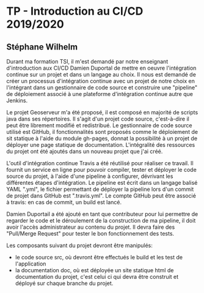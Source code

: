 # TP - Introduction au CI/CD 2019/2020

## Stéphane Wilhelm

Durant ma formation TSI, il m'est demandé par notre enseignant d'introduction aux CI/CD Damien Duportal de mettre en oeuvre l'intégration continue sur un projet et dans un langage au choix. Il nous est demandé de créer un processus d'intégration continue avec un projet de notre choix en l'intégrant dans un gestionnaire de code source et construire une "pipeline" de déploiement associé à une plateforme d'intégration continue autre que Jenkins.

Le projet Geoserveur m'a été proposé, il est composé en majorité de scripts java dans ses répertoires. Il s'agit d'un projet code source, c'est-à-dire il peut être librement modifié et redistribué.
Le gestionnaire de code source utilisé est GitHub, il fonctionnalités sont proposés comme le déploiement de sit statique à l'aide du module gh-pages, donnat la possibilité à un projet de déployer une page statique de documentation.
L'intégralité des ressources du projet ont été ajoutés dans un nouveau projet que j'ai créé.

L'outil d'intégration continue Travis a été réutilisé pour réaliser ce travail. Il fournit un service en ligne pour pouvoir compiler, tester et déployer le code source du projet, à l'aide d'une pipeline à configurer, dévrivant les différentes étapes d'intégration. Le pipeline est écrit dans un langage balisé YAML ".yml", le fichier permettant de déployer la pipeline lors d'un commit de projet dans GitHub est ".travis.yml". Le compte GitHub peut être associé à travis: en cas de commit, un build est lancé.

Damien Duportail a été ajouté en tant que contributeur pour lui permettre de regarder le code et le déroulement de la construction de ma pipeline, il doit avoir l'accès administrateur au contenu du projet. Il devra faire des "Pull/Merge Request" pour tester le bon fonctionnement des tests.

Les composants suivant du projet devront être manipulés:
 - le code source src, où devront être effectués le build et les test de l'application
 - la documentation doc, où est déployée un site statique html de documentation du projet, c'est celui ci qui devra être construit et déployé sur chaque branche du projet.










